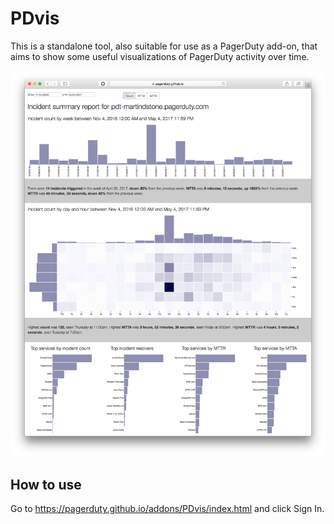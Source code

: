 # PDvis

This is a standalone tool, also suitable for use as a PagerDuty add-on, that aims to show some useful visualizations of PagerDuty activity over time.

![screenshot](PDvis.png)

## How to use

Go to https://pagerduty.github.io/addons/PDvis/index.html and click Sign In.
